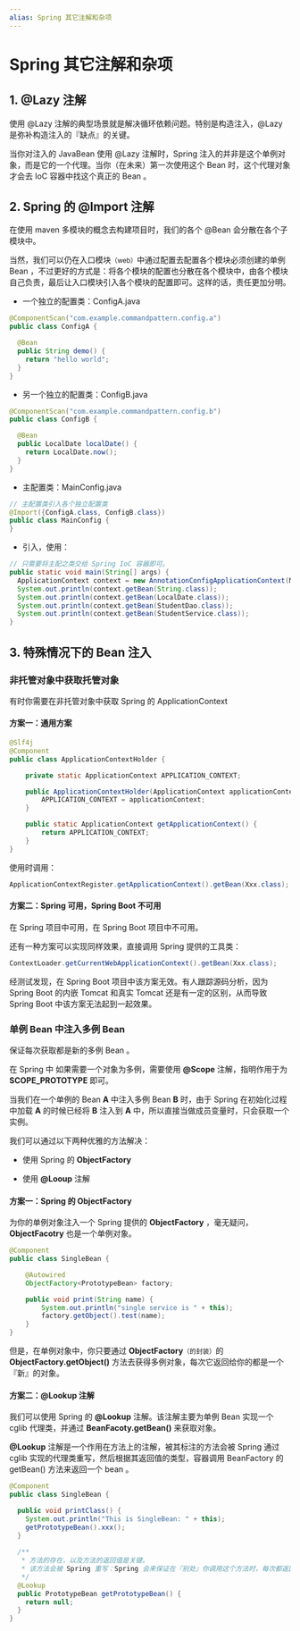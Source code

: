 ```yaml
---
alias: Spring 其它注解和杂项
---
```



# Spring 其它注解和杂项

## 1. @Lazy 注解

使用 @Lazy 注解的典型场景就是解决循环依赖问题。特别是构造注入，@Lazy 是弥补构造注入的『缺点』的关键。

当你对注入的 JavaBean 使用 @Lazy 注解时，Spring 注入的并非是这个单例对象，而是它的一个代理。当你（在未来）第一次使用这个 Bean 时，这个代理对象才会去 IoC 容器中找这个真正的 Bean 。

## 2. Spring 的 @Import 注解

在使用 maven 多模块的概念去构建项目时，我们的各个 @Bean 会分散在各个子模块中。

当然，我们可以仍在入口模块<small>（web）</small>中通过配置去配置各个模块必须创建的单例 Bean ，不过更好的方式是：将各个模块的配置也分散在各个模块中，由各个模块自己负责，最后让入口模块引入各个模块的配置即可。这样的话，责任更加分明。


-   一个独立的配置类：ConfigA.java

  ```java
  @ComponentScan("com.example.commandpattern.config.a")
  public class ConfigA {
  
    @Bean
    public String demo() {
      return "hello world";
    }
  }
  ```

-   另一个独立的配置类：ConfigB.java

  ```java
  @ComponentScan("com.example.commandpattern.config.b")
  public class ConfigB {
  
    @Bean
    public LocalDate localDate() {
      return LocalDate.now();
    }
  }
  ```

-   主配置类：MainConfig.java

  ```java
  // 主配置类引入各个独立配置类
  @Import({ConfigA.class, ConfigB.class})
  public class MainConfig {
  }
  ```

-   引入，使用：

  ```java
  // 只需要将主配之类交给 Spring IoC 容器即可。
  public static void main(String[] args) {
    ApplicationContext context = new AnnotationConfigApplicationContext(MainConfig.class);
    System.out.println(context.getBean(String.class));
    System.out.println(context.getBean(LocalDate.class));
    System.out.println(context.getBean(StudentDao.class));
    System.out.println(context.getBean(StudentService.class));
  }
  ```


## 3. 特殊情况下的 Bean 注入

### 非托管对象中获取托管对象

有时你需要在非托管对象中获取 Spring 的 ApplicationContext

#### 方案一：通用方案

```java
@Slf4j
@Component
public class ApplicationContextHolder {

    private static ApplicationContext APPLICATION_CONTEXT;

    public ApplicationContextHolder(ApplicationContext applicationContext) {
        APPLICATION_CONTEXT = applicationContext;
    }

    public static ApplicationContext getApplicationContext() {
        return APPLICATION_CONTEXT;
    }
}
```

使用时调用：

```java
ApplicationContextRegister.getApplicationContext().getBean(Xxx.class);
```

#### 方案二：Spring 可用，Spring Boot 不可用

在 Spring 项目中可用，在 Spring Boot 项目中不可用。

还有一种方案可以实现同样效果，直接调用 Spring 提供的工具类：

```java
ContextLoader.getCurrentWebApplicationContext().getBean(Xxx.class);
```

经测试发现，在 Spring Boot 项目中该方案无效。有人跟踪源码分析，因为 Spring Boot 的内嵌 Tomcat 和真实 Tomcat 还是有一定的区别，从而导致 Spring Boot 中该方案无法起到一起效果。


### 单例 Bean 中注入多例 Bean

保证每次获取都是新的多例 Bean 。

在 Spring 中 如果需要一个对象为多例，需要使用 **@Scope** 注解，指明作用于为 **SCOPE_PROTOTYPE** 即可。

当我们在一个单例的 Bean **A** 中注入多例 Bean **B** 时，由于 Spring 在初始化过程中加载 **A** 的时候已经将 **B** 注入到 **A** 中，所以直接当做成员变量时，只会获取一个实例。

我们可以通过以下两种优雅的方法解决：

- 使用 Spring 的 **ObjectFactory** 

- 使用 **@Looup** 注解


#### 方案一：Spring 的 ObjectFactory

为你的单例对象注入一个 Spring 提供的 **ObjectFactory** ，毫无疑问，**ObjectFacotry** 也是一个单例对象。

```java
@Component
public class SingleBean {

    @Autowired
    ObjectFactory<PrototypeBean> factory;

    public void print(String name) {
        System.out.println("single service is " + this);
        factory.getObject().test(name);
    }
}
```

但是，在单例对象中，你只要通过 **ObjectFactory**<small>（的封装）</small>的 **ObjectFactory.getObject()** 方法去获得多例对象，每次它返回给你的都是一个『新』的对象。

#### 方案二：**@Lookup** 注解

我们可以使用 Spring 的 **@Lookup** 注解。该注解主要为单例 Bean 实现一个 cglib 代理类，并通过 **BeanFacoty.getBean()** 来获取对象。

**@Lookup** 注解是一个作用在方法上的注解，被其标注的方法会被 Spring 通过 cglib 实现的代理类重写，然后根据其返回值的类型，容器调用 BeanFactory 的 getBean() 方法来返回一个 bean 。

```java
@Component
public class SingleBean {

  public void printClass() {
    System.out.println("This is SingleBean: " + this);
    getPrototypeBean().xxx();
  }
 
  /**
   * 方法的存在，以及方法的返回值是关键。
   * 该方法会被 Spring 重写：Spring 会来保证在『别处』你调用这个方法时，每次都返回一个新的 PrototypeBean 对象给你。
   */
  @Lookup
  public PrototypeBean getPrototypeBean() {
    return null;
  }
}
```

